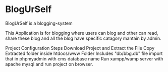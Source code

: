 # BlogUrSelf
BlogUrSelf is a blogging-system

This Application is for blogging where users can blog and other can read, share these blog and all the blog have specific catagory mantain by admin.

Project Configuration Steps
Download Project and Extract the File
Copy Extracted folder inside htdocs/www
Folder Includes "db/bbg.db" file import that in phpmyadmin with cms database name
Run xampp/wamp server with apache mysql and run project on browser.
